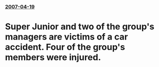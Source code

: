 ### [2007-04-19](/news/2007/04/19/index.md)

#  Super Junior and two of the group's managers are victims of a car accident. Four of the group's members were injured.



